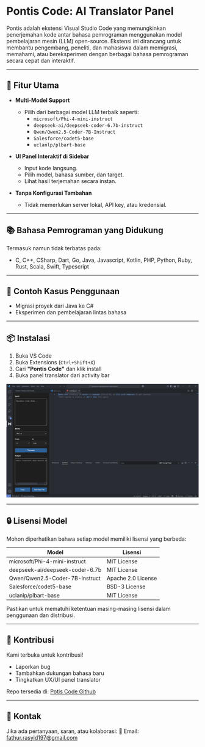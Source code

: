 # Pontis Code: AI Translator Panel

Pontis adalah ekstensi Visual Studio Code yang memungkinkan penerjemahan kode antar bahasa pemrograman menggunakan model pembelajaran mesin (LLM) open-source. Ekstensi ini dirancang untuk membantu pengembang, peneliti, dan mahasiswa dalam memigrasi, memahami, atau bereksperimen dengan berbagai bahasa pemrograman secara cepat dan interaktif.

---

## 🚀 Fitur Utama

- **Multi-Model Support**
  - Pilih dari berbagai model LLM terbaik seperti:
    - `microsoft/Phi-4-mini-instruct`
    - `deepseek-ai/deepseek-coder-6.7b-instruct`
    - `Qwen/Qwen2.5-Coder-7B-Instruct`
    - `Salesforce/codet5-base`
    - `uclanlp/plbart-base`

- **UI Panel Interaktif di Sidebar**
  - Input kode langsung.
  - Pilih model, bahasa sumber, dan target.
  - Lihat hasil terjemahan secara instan.

- **Tanpa Konfigurasi Tambahan**
  - Tidak memerlukan server lokal, API key, atau kredensial.

---

## 📚 Bahasa Pemrograman yang Didukung

Termasuk namun tidak terbatas pada:

- C, C++, CSharp, Dart, Go, Java, Javascript, Kotlin, PHP, Python, Ruby, Rust, Scala, Swift, Typescript

---

## 🧪 Contoh Kasus Penggunaan

- Migrasi proyek dari Java ke C#
- Eksperimen dan pembelajaran lintas bahasa

---

## 📦 Instalasi

1. Buka VS Code
2. Buka Extensions (`Ctrl+Shift+X`)
3. Cari **"Pontis Code"** dan klik install
4. Buka panel translator dari activity bar

![Pontis UI](media/ui_panel.png)

---

## 🔒 Lisensi Model

Mohon diperhatikan bahwa setiap model memiliki lisensi yang berbeda:

| Model                                | Lisensi             |
|--------------------------------------|---------------------|
| microsoft/Phi-4-mini-instruct        | MIT License         |
| deepseek-ai/deepseek-coder-6.7b      | MIT License         |
| Qwen/Qwen2.5-Coder-7B-Instruct       | Apache 2.0 License  |
| Salesforce/codet5-base               | BSD-3 License       |
| uclanlp/plbart-base                  | MIT License         |

Pastikan untuk mematuhi ketentuan masing-masing lisensi dalam penggunaan dan distribusi.

---

## 🤝 Kontribusi

Kami terbuka untuk kontribusi!
- Laporkan bug
- Tambahkan dukungan bahasa baru
- Tingkatkan UX/UI panel translator

Repo tersedia di: [Potis Code Github](https://github.com/AlfaCodeFR/pontis-code)

---

## 💬 Kontak

Jika ada pertanyaan, saran, atau kolaborasi:
📧 Email: fathur.rasyid197@gmail.com